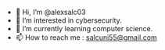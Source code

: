 - 👋 Hi, I’m @alexsalc03
- 👀 I’m interested in cybersecurity.
- 🌱 I’m currently learning computer science.
- 📫 How to reach me : salcuni55@gmail.com



